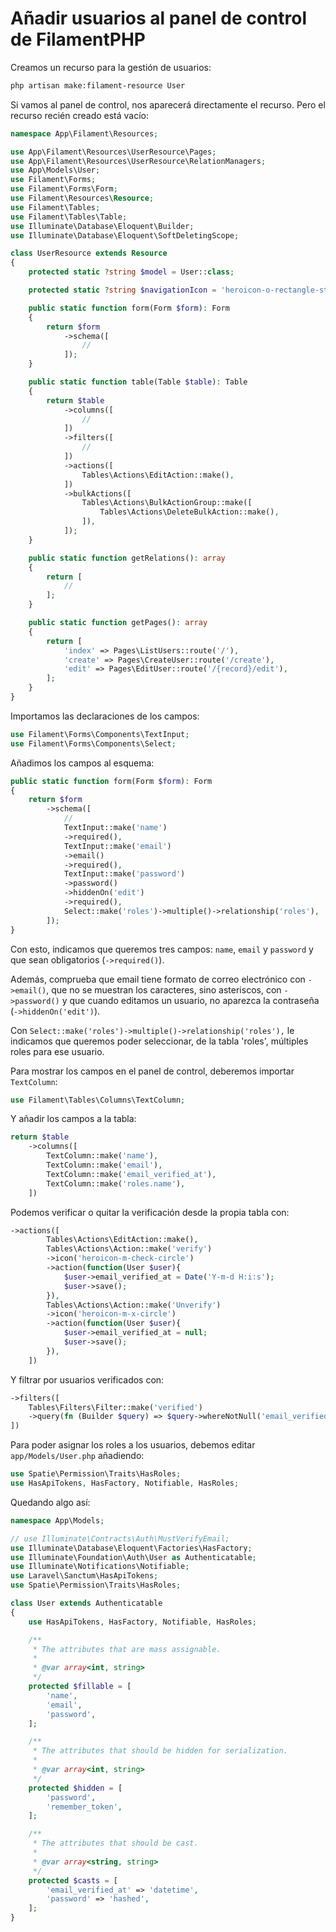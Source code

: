 # Añadir usuarios al panel de control de FilamentPHP

Creamos un recurso para la gestión de usuarios:

``` sh
php artisan make:filament-resource User
```

Si vamos al panel de control, nos aparecerá directamente el recurso. Pero el recurso recién creado está vacío:

``` php
namespace App\Filament\Resources;

use App\Filament\Resources\UserResource\Pages;
use App\Filament\Resources\UserResource\RelationManagers;
use App\Models\User;
use Filament\Forms;
use Filament\Forms\Form;
use Filament\Resources\Resource;
use Filament\Tables;
use Filament\Tables\Table;
use Illuminate\Database\Eloquent\Builder;
use Illuminate\Database\Eloquent\SoftDeletingScope;

class UserResource extends Resource
{
    protected static ?string $model = User::class;

    protected static ?string $navigationIcon = 'heroicon-o-rectangle-stack';

    public static function form(Form $form): Form
    {
        return $form
            ->schema([
                //
            ]);
    }

    public static function table(Table $table): Table
    {
        return $table
            ->columns([
                //
            ])
            ->filters([
                //
            ])
            ->actions([
                Tables\Actions\EditAction::make(),
            ])
            ->bulkActions([
                Tables\Actions\BulkActionGroup::make([
                    Tables\Actions\DeleteBulkAction::make(),
                ]),
            ]);
    }

    public static function getRelations(): array
    {
        return [
            //
        ];
    }

    public static function getPages(): array
    {
        return [
            'index' => Pages\ListUsers::route('/'),
            'create' => Pages\CreateUser::route('/create'),
            'edit' => Pages\EditUser::route('/{record}/edit'),
        ];
    }
}
```

Importamos las declaraciones de los campos:

``` php
use Filament\Forms\Components\TextInput;
use Filament\Forms\Components\Select;
```

Añadimos los campos al esquema:

``` php
public static function form(Form $form): Form
{
    return $form
        ->schema([
            //
            TextInput::make('name')
            ->required(),
            TextInput::make('email')
            ->email()
            ->required(),
            TextInput::make('password')
            ->password()
            ->hiddenOn('edit')
            ->required(),
            Select::make('roles')->multiple()->relationship('roles'),
        ]);
}
```

Con esto, indicamos que queremos tres campos: `name`, `email` y `password` y que sean obligatorios (`->required()`).

Además, comprueba que email tiene formato de correo electrónico con `->email()`, que no se muestran los caracteres, sino asteriscos, con `->password()` y que cuando editamos un usuario, no aparezca la contraseña (`->hiddenOn('edit')`).

Con `Select::make('roles')->multiple()->relationship('roles'),` le indicamos que queremos poder seleccionar, de la tabla 'roles', múltiples roles para ese usuario.

Para mostrar los campos en el panel de control, deberemos importar `TextColumn`:

``` php
use Filament\Tables\Columns\TextColumn;
```

Y añadir los campos a la tabla:

``` php
return $table
    ->columns([
        TextColumn::make('name'),
        TextColumn::make('email'),
        TextColumn::make('email_verified_at'),
        TextColumn::make('roles.name'),
    ])
```

Podemos verificar o quitar la verificación desde la propia tabla con:

``` php
->actions([
        Tables\Actions\EditAction::make(),
        Tables\Actions\Action::make('verify')
        ->icon('heroicon-m-check-circle')
        ->action(function(User $user){
            $user->email_verified_at = Date('Y-m-d H:i:s');
            $user->save();
        }),
        Tables\Actions\Action::make('Unverify')
        ->icon('heroicon-m-x-circle')
        ->action(function(User $user){
            $user->email_verified_at = null;
            $user->save();
        }),
    ])
```

Y filtrar por usuarios verificados con:

``` php
->filters([
    Tables\Filters\Filter::make('verified')
    ->query(fn (Builder $query) => $query->whereNotNull('email_verified_at')),
])
```

Para poder asignar los roles a los usuarios, debemos editar `app/Models/User.php` añadiendo:

``` PHP
use Spatie\Permission\Traits\HasRoles;
use HasApiTokens, HasFactory, Notifiable, HasRoles;
```

Quedando algo así:

``` PHP
namespace App\Models;

// use Illuminate\Contracts\Auth\MustVerifyEmail;
use Illuminate\Database\Eloquent\Factories\HasFactory;
use Illuminate\Foundation\Auth\User as Authenticatable;
use Illuminate\Notifications\Notifiable;
use Laravel\Sanctum\HasApiTokens;
use Spatie\Permission\Traits\HasRoles;

class User extends Authenticatable
{
    use HasApiTokens, HasFactory, Notifiable, HasRoles;

    /**
     * The attributes that are mass assignable.
     *
     * @var array<int, string>
     */
    protected $fillable = [
        'name',
        'email',
        'password',
    ];

    /**
     * The attributes that should be hidden for serialization.
     *
     * @var array<int, string>
     */
    protected $hidden = [
        'password',
        'remember_token',
    ];

    /**
     * The attributes that should be cast.
     *
     * @var array<string, string>
     */
    protected $casts = [
        'email_verified_at' => 'datetime',
        'password' => 'hashed',
    ];
}
```
